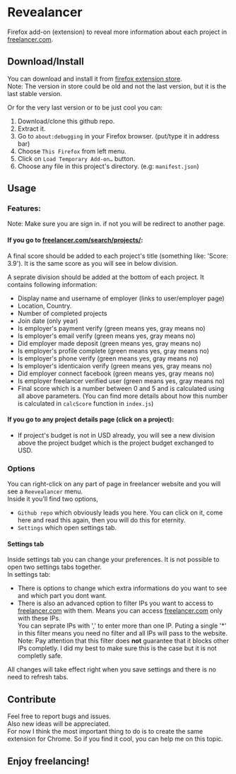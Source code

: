 # Revealancer
Firefox add-on (extension) to reveal more information about each project in <a href="https://www.freelancer.com">freelancer.com</a>.

## Download/Install
You can download and install it from <a href="https://addons.mozilla.org/en-US/firefox/addon/revealancer/?utm_source=addons.mozilla.org&utm_medium=referral&utm_content=search">firefox extension store</a>. <br>
Note: The version in store could be old and not the last version, but it is the last stable version.

Or for the very last version or to be just cool you can:
1. Download/clone this github repo.
2. Extract it.
3. Go to `about:debugging` in your Firefox browser. (put/type it in address bar)
4. Choose `This Firefox` from left menu.
5. Click on `Load Temporary Add-on…` button.
6. Choose any file in this project's directory. (e.g: `manifest.json`)

## Usage
### Features:
Note: Make sure you are sign in. if not you will be redirect to another page.

#### If you go to <a href="https://www.freelancer.com/search/projects/">freelancer.com/search/projects/</a>:
A final score should be added to each project's title (something like: 'Score: 3.9'). It is the same score as you will see in below division.

A seprate division should be added at the bottom of each project. It contains following information:
 - Display name and username of employer (links to user/employer page)
 - Location, Country.
 - Number of completed projects
 - Join date (only year)
 - Is employer's payment verify (green means yes, gray means no)
 - Is employer's email verify (green means yes, gray means no)
 - Did employer made deposit (green means yes, gray means no)
 - Is employer's profile complete (green means yes, gray means no)
 - Is employer's phone verify (green means yes, gray means no)
 - Is employer's identicaion verify (green means yes, gray means no)
 - Did employer connect facebook (green means yes, gray means no)
 - Is employer freelancer verified user (green means yes, gray means no)
 - Final score which is a number between 0 and 5 and is calculated using all above parameters. (You can find more details about how this number is calculated in `calcScore` function in `index.js`)
  
#### If you go to any project details page (click on a project):
 - If project's budget is not in USD already, you will see a new division above the project budget which is the project budget exchanged to USD.

### Options
You can right-click on any part of page in freelancer website and you will see a `Reevealancer` menu. <br>
Inside it you'll find two options, 
- `Github repo` which obviously leads you here. You can click on it, come here and read this again, then you will do this for eternity.
- `Settings` which open settings tab.

#### Settings tab
Inside settings tab you can change your preferences. It is not possible to open two settings tabs together.<br>
In settings tab:
- There is options to change which extra informations do you want to see and which part you dont want.<br>
- There is also an advanced option to filter IPs you want to access to <a href="https://www.freelancer.com">freelancer.com</a> with them. Means you can access <a href="https://www.freelancer.com">freelancer.com</a> only with these IPs.<br> You can seprate IPs with ',' to enter more than one IP. Puting a single '\*' in this filter means you need no filter and all IPs will pass to the website.
Note: Pay attention that this filter does **not** guarantee that it blocks other IPs completly. I did my best to make sure this is the case but it is not completly safe.

All changes will take effect right when you save settings and there is no need to refresh tabs.

## Contribute 
Feel free to report bugs and issues. <br>
Also new ideas will be appreciated.<br>
For now I think the most important thing to do is to create the same extension for Chrome. So if you find it cool, you can help me on this topic.

## Enjoy freelancing!
